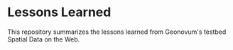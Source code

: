 # Lessons Learned
This repository summarizes the lessons learned from Geonovum's testbed Spatial Data on the Web.
